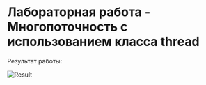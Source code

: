 # Лабораторная работа - Многопоточность с использованием класса thread

Результат работы:

![Result](https://github.com/NikitaShlyamin/LabAlg/blob/main/labThread/result.png)
